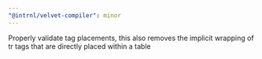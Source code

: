 ```yaml
---
"@intrnl/velvet-compiler": minor
---
```


Properly validate tag placements, this also removes the implicit wrapping of
tr tags that are directly placed within a table
